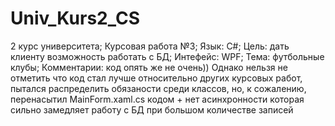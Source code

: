 # Univ_Kurs2_CS
2 курс университета;
Курсовая работа №3;
Язык: С#;
Цель: дать клиенту возможность работать с БД;
Интефейс: WPF;
Тема: футбольные клубы;
Комментарии: код опять же не очень))
Однако нельзя не отметить что код стал лучше относительно других курсовых работ, пытался распределить обязаности среди классов, но, к сожалению, перенасытил MainForm.xaml.cs кодом + нет асинхронности которая сильно замедляет работу с БД при большом количестве записей
